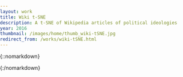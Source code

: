 ```yaml
---
layout: work
title: Wiki t-SNE
description: A t-SNE of Wikipedia articles of political ideologies
year: 2016
thumbnail: /images/home/thumb_wiki-tSNE.jpg
redirect_from: /works/wiki-tSNE.html
---
```


{::nomarkdown}

<script src="https://cdnjs.cloudflare.com/ajax/libs/p5.js/0.5.6/p5.min.js" type="text/javascript"></script>
<script src="https://cdnjs.cloudflare.com/ajax/libs/p5.js/0.5.6/addons/p5.dom.min.js" type="text/javascript"></script>
<script>

/*
wiki-tSNE:: Wikipedia articles of political ideologies / philosophical concepts.
Converted to tf-idf matrix, then clustered by t-SNE.
*/

// first time you load the data, the exact positions have to be adjusted so set adjust to true
// after that, move the downloaded adjusted json file to the sketch folder and set adjust to be false
var filename = 'data_political';
var adjust = false;

// parameters
var zoom = {x:1.5, y:3.0};
var txtSize = 20;
var margin = {box:8, l:80, t:50, r:350, b:70};
var tx = 120;
var ty = 85;
var infoMargin = 36;  


////////////////////////////////////////
var canvas;
var data;
var boxes;
var info;
var tl, br;
var highlighted;
var infoHighlighted;
var ox, oy;

function preload() {
  data = {
    "x": [822.4844131694616,502.21583149251813,195.22994525875572,1640.9202774843618,500.30283734898256,577.2144614739507,1724.9233349841898,1700.6627082188272,1640.3742069382324,2193.5938979872853,1512.1976354705312,803.3949625215661,1383.7816332977047,942.7094054219924,1777.6284339862696,891.4588078718392,305.9136287519696,2094.916242959656,670.6085676457217,1158.8575046686792,1059.3967403404165,1251.7031562615675,1151.5731570271246,1149.585766740069,1922.1266931810962,1306.6767171145173,618.3321292833094,848.9834479688236,496.02767062292247,1250.8922237961085,1036.3888976204312,717.3640139421667,1175.9785315428726,1302.2545639562898,968.9095675844194,929.0176236065233,869.6056731002116,316.83923903544985,1465.3931934206796,550.2479682594177,169.51834403908836,1354.823689522166,1508.3541390196172,13.707309834888871,764.0658543871383,1428.5955176070722,1484.3234087385474,1088.3929474604886,970.992616238142,2099.353307569229,825.5364909466231,2128.614543840349,147.59602809837082,230.53525414064993,1447.8937203137125,1520.9990062327965,1603.7427848961497,242.55423249215923,977.3712734833645,1697.4267192245745,712.8416958788252,552.6698097173858,434.22372061444077,1393.6718839474622,762.5599774796974,805.1285168314764,1090.3667924861036,1595.2827685024993,1014.6063402890366,1637.5664568932757,1465.0703888199873,626.5655384131528,1575.5477685013825,437.03473748858175,1512.7620912283742,1451.2810320133601,1166.662870636102,1632.5679769645885,1177.3661034161607,1536.7994132539116,1692.1503457306767,934.5081073263293,1268.210044755968,1585.9303168421898,1730.4414608707957,1066.5818200317935,259.15285538908756,1349.3501396655058,1901.2608284367661,2091.0158555370695,1167.6382642978995,1499.7350490434408,467.35681787611657,126.20918350787481,1364.3499491794823,1920.301348754335,1173.5851060661214,2069.3101819464846,1639.2623062381065,796.0070996364568,312.7550244316049,520.9301088017776,318.40653046499904,397.3602197572315,959.9440095073812,1073.4406226107178,1073.1833609799573,1577.987810077716,1210.4377790927404,1124.3235527231836,746.6020108706501,1073.7356109585544,1021.0237384067368,1321.8107739351553,958.2194178018657,707.0061293049943,771.8893721971656,1162.23929082737,1367.8238722650906,1105.6804583274813,2153.965625441689,842.0371917979301,1910.532465903586,1148.3104908513535,1595.3612593709754,2069.067534522519,1733.2882632138233,454.9585585961603,650.830662098484,738.4546783868291,1286.3075335106773,370.68581890714285,1905.2561201286587,1106.7668451799389,1683.9314052065724,1766.7210430264338,273.91119883962796,1735.7830364666202,1477.183724338733,2013.704662827486,1229.4493825006482,1703.4689746143547,839.4883560220381,1342.7713887338641,293.41639897600993,979.3634969806589,1597.5485260535074,1365.5294448759469,1154.0068862652975,21.805826286093748,1820.7352601538441,1342.6779512056994,1185.2999261090529,1251.9307761587947,1463.3386642470653,1634.8414101036947,814.06809209584,878.5003702927827,1102.070161409732,967.5574032390219,825.4342817879211,959.9523150857424,905.9013344778687,1802.5705360137474,969.0496030078801,606.7574608170248,999.5013680166625,1282.5329068691105,1859.7768521608627,1052.8708918095365,1489.6076386773625,2167.8507836440244,2263.458032827466,619.2708746265764,1210.9827914902871,793.9948240340644,1061.2234020832316,493.6366574273674,209.6627968932312,640.3331787866989,455.1346409609328,1046.1460129524246,1017.0344214304356,1083.7259561791175,1351.0940421565226,864.575194544826,1949.6113779240502,641.7847673469666,1944.8979568667748,291.4341905371509,1568.5379662707169,2216.555165832477,696.1858484312273,968.8030511232167,1060.456831543583,723.263561309051,1340.8073411806251,1530.3387371195406,2054.127674430584,1062.4779693972575,717.5939002430398,813.076620817771,858.4198389762786,1804.882080577845,1887.6923939117885,371.5403326936385,1456.5437532103344,1491.3913034487089,1061.8872124299921,938.2597520465691,752.7253708188264,690.2629968326823,579.3157120106225,967.4119153865755,284.8362037913258,1304.1373044996199,516.7867828120318,1103.9687031802578,629.251915493158,1353.316423737601,1024.3609535661851,1658.3132518322307,426.73387176343,1258.283791401683,314.39913798559587,395.7403562368569,168.4122501558453,180.82926844078227,979.1852991680789,1967.3858270270143,1430.421905451721,857.3622883566577,589.7446604544622,895.1823271127237,1449.4035041178267,625.271660618949,1844.9216293171803,1010.7323097241244,680.8040106567726,1824.0750872755832,1279.357660218628,851.3795670061688,1158.9534221783722,1877.7681893590245,1262.7698002837453,1592.5429441745505,1790.5768205339375,230.71309447886435,1598.4980068641446,544.1404349967136,222.31345346642354,2130.3886880286923,691.9037645808583,1535.57224502135,1631.0776645149213,821.297752629746,1105.04078007119,1251.2309230217418,1322.0045268664662,1123.7633631885299,1701.4535764778886,639.7656590307844,1256.6415561062063,1293.4155994796808,1209.6277781142257,1183.8036711126554,727.2755353705708,1476.5513415135522,101.16394508924385,986.525493439351,415.5014167643971,568.001619928387,1733.4658650240904,474.79986194123387,1542.136049123256,1624.0157860341087,1476.385131993704,1865.9048906161054,1005.9037684309675,847.8387915048146,1642.2991353124041,1204.136193365371,1479.394655765273,462.4521759260049,874.1794451603288,1354.02463607512,939.1788104077884,1143.8990009669142,586.3128724489841,861.8199984258899,1945.4632251076864,2067.0780512535407,1814.776388979939,934.4094664191367,796.8338553198398,342.29988201977693,2137.8097789408325,1292.0494333543538,729.144140477585,1057.3564191840978,1293.5448584387584,1788.236671347401,664.3384517188244,916.8780141362821,1947.987506335538,1464.7095492205947,1780.2951461094017,1197.994954903027,1955.5025489723598,500.14929239738797,1002.4569005274775,1469.307181079253,1947.1266063478001,902.3167921471796,507.52265504178496,537.749850317073,640.9884594686376,1259.8338271978173,1487.1499169270116,1874.772171612326,1107.6310342501165,1352.6820580214849,1587.6608970480825,1213.0895062771576,1719.5423636943449,820.5770354798659,1094.2447955796185,352.97910400213186,720.7230559152009,840.7213255927124,1166.8820776321718,1649.4081372975506,0,1235.0684358438186,1193.404524033941,390.1071679219531,786.3901080472672,1617.4689264721383,758.469467807347,1501.388606213021,201.99728350931454,1923.9010888896191,935.191290251136,1331.2419920254263,1238.4863952070707,968.1886912876035,1019.8143388175984,1297.573812860604,1501.243436485911,1331.625843929575,425.1483904533756,371.61270824273606,1805.56996020652,601.9696182339396,1872.0714926710355,1773.1642782390218,368.469932939518,1323.5635412071465,1216.0239700550671,1293.7077649661542,501.62346141745473,827.7292452107288,1203.5864678165349,1911.6350005145805,1137.5516082087427,830.5025414431418,214.89870779597402,1403.1549048955205,1980.2136883833302,549.806145467864,13.098559032601047,654.7792866621031,1179.265795789718,539.7229396278852,384.2550101296728,728.7729491936462,461.5599565632532,1003.3007963119024,1426.200851512138,327.33188833223653,1717.3077974958587,547.9105743670113,478.05775516083634,1586.6937712127674,786.6471067027388,860.8996072291206],
    "y": [1056.4410123880496,1200.3373636016754,1070.4915468903534,1323.3283311661016,1163.9292595019554,1928.6970338907504,467.57066601256327,1273.3417617578164,1863.111832204298,918.6049330161953,1769.3285431897136,2097.4246676137554,1323.1131653263233,1443.8278074963494,671.1766409866613,1606.3794369971806,711.8844324072384,1144.1546676014336,1892.1806733793737,1512.675003305616,868.4576489562478,647.9112312032746,2039.9308509108034,1678.6090645712925,1468.4914699134365,1491.687663674698,971.3616920847694,1818.7318353626454,1351.7218527883015,1592.0906004077037,717.8479125945968,1574.8623605599817,218.26392501378962,1213.806664693045,754.0115809961012,1979.8617945649364,2178.9673510404527,1034.2740462660468,1580.8010936200508,1737.6673435094947,1789.9782953946883,1380.472035002001,334.3278865984936,1086.6540364620944,946.5219628963595,1193.8331185700818,1396.5082198320006,2219.8957652316544,1370.9301701554396,1068.0464947125581,1298.6553024423063,728.2082858216532,1322.102156289495,1147.5860571510332,382.4055633589987,1680.976084538116,1644.7075592514736,855.4008139513691,2267.9873779517993,1733.1933131390988,824.0800047188421,854.8043306984349,1091.4497595908315,902.1899420514976,1484.606975227166,667.4348442423261,1101.906151116506,2012.8942998199166,905.0468161340782,228.48108672251846,1967.2507451281379,1699.9723735633302,191.94866367704714,1127.523439941114,1642.356057982262,1029.5626493067864,1635.6985270705266,1819.8855333234346,508.92988671415753,1102.1768376680325,634.9819528712359,1191.4578725688707,982.9506331849528,741.1947197992363,1548.6729017581483,1055.6400689398786,1751.5847121886602,945.9486909528397,1624.9842422478255,1106.8262874963846,866.965156873222,1065.8636784501437,775.9241406872163,1285.6299435609922,1250.431831841342,1260.2388657121558,2297.892424537974,1217.6515197881083,1065.9874038009375,87.13517857745573,819.0566485389932,1404.3136226301517,782.3601687311289,1280.495965065361,1019.6742434913367,531.3232942543109,2022.700627729563,519.4394576023834,1065.3239154313046,1423.2357114311126,1448.0602083990557,790.6419270371306,0,572.1121426351423,1298.053952912217,1306.9310715222352,1093.6000887307687,1991.982317706452,792.7040609003226,1331.159073910212,687.147840034291,1407.6863365688803,2000.4101086938335,980.1313616709102,685.1925943012507,1180.3860101999442,1220.7953797757596,890.9063866604773,1269.9575715180747,1612.863040997657,1918.3359115494454,595.839464653203,1554.7560492456757,144.95051706548304,504.3832127910591,779.9359967642176,1470.0822130452132,1322.7098965363018,419.23911713620197,844.2681943321718,1752.1758302657577,1982.583634958246,1154.7413194703583,1861.0981092279362,1583.5424933357867,1521.1241927032493,1547.8003599408023,2061.365825832304,1897.9130663613091,1408.8158015846625,1791.0900431578307,2250.0349235851695,1250.4733699081933,1174.4449800823436,1527.0712007268473,956.488629803987,717.9288730766009,860.3536403110921,181.70029259466384,69.4410890581169,1334.878280812145,1483.7549194181013,395.21913317194105,1184.2390245203105,1334.797263900217,1616.255380696185,2168.776576406115,446.6733147243483,602.2451193214447,612.7246037916467,456.1306423054741,956.9441012128675,1250.9108720019653,1538.4085758216363,140.00707874597217,32.99359689293221,1825.091100498974,710.5624572872574,937.0861917561574,558.3103559255769,439.35501342791014,1184.591986361583,1147.2801115017257,375.24297962603777,1678.4147217778864,1485.9679600009838,1669.2495460075681,376.90942091558395,1347.6552986814763,1184.852068162099,644.4967885650778,1180.4039220121717,2023.8765957832425,1683.9385646758763,568.3954362372307,1720.5151283032624,1788.3942490322947,2228.067999770865,917.695513678727,1788.4032113245516,1408.2028264624764,631.0643596666889,787.8528099196288,1432.403865430762,489.023421005287,1417.4320345197702,993.2057020350594,1477.6502083159312,1019.3335830312622,145.15441009626994,468.6821308780245,1852.2541425803786,339.30873945412554,1913.8486794568096,1236.4913254556564,1454.0991651009072,1044.6872060255141,1287.1972287053538,504.87325767587123,2213.0485167759775,1407.705980814594,598.7382902092373,1629.5674985033284,409.56505775369806,1328.772942087786,1539.2252281807052,1029.0693751594843,1108.6137949164777,681.5863372621301,1107.2308310791886,756.6271325457441,1261.7119085483391,1856.0433760239966,1720.2893667977219,2087.596611628348,778.4729850290089,564.9378062800042,1751.632116174382,1652.6075641595078,954.8213692354361,1286.8343249630484,897.1861361591389,905.9609013201399,644.5621776502428,1028.5843255933382,873.6060002282538,1105.8991082382377,1923.4190832703641,836.1097966119987,1789.6953079022887,992.2510614524581,765.2206435195468,687.3472941957123,2049.2449576214153,1174.2684939923224,1224.6481527476867,468.8687973254837,610.514999087012,492.2823047221894,413.5718170356577,992.9772730813207,1056.0871287694472,828.3234058836802,1101.9698551829708,1138.14723483844,1861.2198083971814,1019.7052662316072,1717.6418298479214,1517.3614286575682,217.88918724635792,1826.1552453158952,1127.7477116057007,1029.6319844615457,1588.5538974125002,2190.982291837562,1396.759786916361,829.0139631115144,528.3536761905923,942.9784085196916,594.3230706490716,2140.8583858260013,2134.466404401559,1359.777169055166,1455.2378347651734,243.8117677679899,865.0847864178887,1861.62031963093,1367.7863211149659,672.2833748791743,431.83920180300277,1956.0097116058282,955.424905437601,1143.6048642901474,983.1641085736646,983.2037779923892,1922.6923000320764,1345.1308613880906,1548.991542634183,2060.717329523974,1642.3823671080368,1966.8707164867717,743.2766389012935,635.7568726754425,2132.4347406665543,1029.388705383061,1824.5750349525981,1919.882304198093,1714.7518831380203,711.2747354803661,1007.9044977623241,108.29078193124165,1899.3801112625256,880.8215715761498,1569.768822185751,609.621144675927,926.9822593295238,1200.079980062203,2097.5299730574206,1286.5649288026011,1224.1934594285797,1476.1975635543033,1138.2507348000274,1717.3604966312944,546.6229162469697,420.0387245966976,1371.2277915505001,1941.453703078358,334.8646537278373,1163.9488346908706,340.7009822440121,284.01796845081884,1458.811475645345,1130.0247195874829,338.900734099399,684.4819591424606,1719.7293589764975,1521.9959924381906,909.729345502503,1261.6546792692407,1229.8854423126218,900.9901733316049,797.5497110228207,1647.3954353714691,286.7008243053864,103.78082772182744,824.3066399811788,1228.0361122831844,1632.3046122435817,1433.546233684447,1418.01799566985,963.5434574832974,1763.2038582723696,917.3496123369309,599.2130430603439,1752.0517208998554,1500.8265174531412,917.2578174094253,2003.4937878090898,1330.2055566768338,754.6717134556521,1979.3867895761946,1019.9869142340513,59.66941655516538,1309.4750251513549,23.467038480603602,1777.2538214687218,559.5453560654925,705.090363928449,1069.611606610796,2075.881345998112,851.530495468246,890.828592499109,2256.059648509189,1306.6794103041182,524.7604852513664,159.0452087961126,818.5203263295118,266.62237309369135,608.2420611288375,1365.4364779838847,1586.1151605498908,1444.3802310626002,1492.3204891076757,1359.4853547113203,1986.7603881623377,1093.5777713361413],
    "names": ["Communism","Anti-Leninism","Expansionist nationalism","Republic","National Bolshevism","Radicalism (historical)","Bioconservatism","Religious communism","Khalistan movement","Revisionism (Marxism)","Individualist anarchism in France","Indigenism","Social liberalism","Left-wing politics","Khilafat","Radical right (United States)","Pan-Asianism","Christian democracy","Centre (politics)","Social ecology","Third Way","National Conservatism","Illiberal democracy","Synthesis anarchism","Green municipalism","Clerical fascism","Titoism","Radical right (Europe)","Sankarism","Toryism","One-party state","Crypto-anarchism","Liberal feminism","Anti-fascism","Minority government","Objectivism (Ayn Rand)","Unitary state","Liberal nationalism","Platformism","Radical centrism","Confederation","Strasserism","Pan-Somalism","Semi-democracy","Revolutionary democracy","Social conservatism","Deep ecology","Green politics","Utopian socialism","Christian socialism","Impossiblism","Autonomism","Syncretic politics","Left-wing nationalism","Inclusive Democracy","National-Anarchism","Realism (international relations)","Stateless communism","Green libertarianism","Authoritarianism","Eurocommunism","Anticommunism","Religious nationalism","Right libertarianism","Peronism","Two-party system","National Socialism","Mythology","Communalism","Hindu nationalism","Egoist anarchism","Centrism","Hindutva","Nationalism","Anarchy","Compassionate conservatism","Red Toryism","Illegalism","Labor Zionism","Traditionalist conservatism","Islamic socialism","Marxism","Right-libertarianism","Anarcho-syndicalism","Hegemony","Austrofascism","Federation","Pluralism (political philosophy)","Zapatismo","Christian libertarianism","Paleolibertarianism","Conservatism","Anti-revisionism","Ultra-leftism","Neo-Nazism","Christofascism","Bright green environmentalism","Political Catholicism","Conservatism in the United Kingdom","Cultural feminism","Intellectualism","Chinese nationalism","Totalitarianism","Anocracy","Chiefdom","Kemalism","Ustaše","Kritarchy","Anarcho-capitalism","Progressivism","Brazilian Integralism","Confidence and supply","Womanism","Islamic feminism","Ordoliberalism","Kautskyism","Juche","Zbor","Primitive communism","Capitalism","Autonomist Marxism","Socialism","Arab socialism","Minarchism","Islamic democracy","Christian Right","Dominionism","Anti-Stalinist Left","Castroism","Far-left politics","Anarchist naturism","Neo-Marxism","Mormon feminism","Feminism","Islamofascism","Caesaropapism","Geoanarchism","Cultural liberalism","Buddhist socialism","Marxist revisionism","Insurrectionary anarchism","Melanesian socialism","Classical Marxism","Makhnovism","Green syndicalism","Centre-left politics","Voluntaryism","Symbol","Utilitarianism","Participism","Oligarchy","Military dictatorship","White nationalism","Jewish anarchism","Neo-Fascism","Black conservatism","Hung parliament","Multi-party system","Anarcha-feminism","Psychoanalytic feminism","Italian fascism","Luxemburgism","Christian Zionism","Christian Reconstructionism","Neosocialism","Odalism","Environmentalism","Zionism","Monarchism","Majority government","LGBT social movements","Separatist feminism","Communitarianism","Distributism","Christian feminism","Individualist feminism","Individualist anarchism in the United States","Anti-Revisionism","Pan-Iranism","Constitutional monarchy","Marxist humanism","Democratic socialism","Socialist economics","Lesbian feminism","Social anarchism","New Left","Fabianism","Conservatism in Colombia","Liberation Theology","Romantic nationalism","Islamism","Christian Left","Fanaticism","Political radicalism","Grand coalition","Direct democracy","Queer anarchism","Ultramontanism","Pan-Islamism","Agorism","De Leonism","Non-partisan democracy","Plutocracy","Religious Zionism","Despotism","Falangism","Conservative liberalism","Globalism","Liberal conservatism","Radical feminism","Communization","Far-right politics","Ideal (ethics)","Reactionary","Socialism with Chinese characteristics","Fascism","Guevarism","Social democracy","Mutualism (economic theory)","Dictatorship","Populism","Panislamism","Theodemocracy","Revisionist Zionism","Euroscepticism","Autarchism","Pan-Slavism","Pan-European nationalism","National conservatism","Agrarianism","Syndicalism","State socialism","Moderate","Aristocracy","Gandhian economics","Dominant-party system","Monarchy","Individualist anarchism","Representative democracy","Conservatism in Australia","Economic liberalism","Left communism","Libertarian conservatism","Autocracy","Centre-right politics","Conservatism in Pakistan","Japanese fascism","Nasserism","Civic Conservatism","Pan-Africanism","Diaspora nationalism","Workerism","Iron Guard","Anarcho-naturism","Neoconservatism","Reformism","Islamic anarchism","Eco-capitalism","Queer nationalism","Neo-Zionism","Conservatism in North America","World communism","Fourierism","Conservatism in Canada","Libertarianism","Individualism","Stalinism","Anarchism","Participatory economics","Antifeminism","Black nationalism","National communism","Cultural conservatism","United Order","Roman Catholic conservatism","Neoliberalism","Panarchism","Absolute monarchy","National Socialist Movement of Chile","Coalition government","Inclusive democracy","Green conservatism","Liberalism","Carlism","Masculism","Conservative","Liberal socialism","Collectivist anarchism","Hoxhaism","National Unity government","Baathism","Militarism","Christian communism","Libertarian Marxism","Bolivarianism","Arab nationalism","Popolarismo","Post-anarchism","Extremism","Timocracy","Green anarchism","Theocracy","Eco-socialism","Free-market environmentalism","Paleoconservatism","Post-left anarchy","Anarcho-communism","Anarchism without adjectives","Geolibertarianism","Marxism–Leninism","Socialist feminism","Individualist anarchism in Europe","Theoconservatism","Government","Gaullism","Revolutionary socialism","Orthodox Marxism","Bioregionalism","Libertarian socialism","Christian anarchism","Possibilism (politics)","Conservatism in the United States","Magonism","Patriotism","Quotaism","Austromarxism","Buddhist anarchism","Western Marxism","Bolshevism","Fundamentalism","Atheist feminism","Metaxism","Semi-authoritarian","Ho Chi Minh Thought","Scientific communism","Pan-Celticism","Infoanarchism","Latin Conservatism","Leninism","National liberalism","Pan-Turkism","Integralismo Lusitano","Democracy","Legalism (Chinese philosophy)","Religious feminism","Particracy","Market socialism","Anarchist communism","Republicanism","Paleoliberalism","Trotskyism","African socialism","Conservatism in Germany","Constitutionalism","Coalition","Corporatism","Maoism","Anarcho-primitivism","Market liberalism","Freiwirtschaft","Producerism","Bernsteinism","Marxist feminism","Religious socialism","Ecofeminism","Right-wing politics","Irish Nationalism","Fiscal conservatism","Stratocracy","Colonial liberalism","Irish Republicanism","Council communism","Green liberalism","Guild socialism","Neo-marxism","Postmodern feminism","Internationalism (politics)","Jewish feminism","Islamic Fundamentalism","Scandinavianism","Empire","National syndicalism","Three Principles of the People","Classical liberalism","Industrialism","Situationist International"]
  };
}

function setup() {
  var cw = 1440; //windowWidth;
  var ch = 800; //windowHeight;
  canvas = createCanvas(zoom.x * cw + margin.l + margin.r, zoom.y * ch + margin.t + margin.b);

  textSize(txtSize);  
  
  tl = {x:zoom.x*width, y:zoom.x*height};
  br = {x:-zoom.y*width, y:-zoom.y*height};
  
  var x = data.x;
  var y = data.y;
  var names = data.names;
  
  boxes = [];
  for (var i=0; i<x.length; i++) {
    var x_ = x[i];
    var y_ = y[i];
    if (adjust) { // originals are normalized to {0, 1}, so spread them
      x_ *= (zoom.x * width);
      y_ *= (zoom.y * height);
    }
    var w_ = textWidth(names[i]) + 2 * margin.box;
    var h_ = txtSize + 2 * margin.box;
    var box = {x:x_, y:y_, w:w_, h:h_, txt:names[i]};
    boxes.push(box);
  }
  
  // for unadjusted file, do overlapping procedure (this may take some time)
  if (adjust) {
    var hasOverlap = true;
    while (hasOverlap) {
      hasOverlap = step();
    }
  }
  
  // get bounds
  for (var i=0; i<boxes.length; i++) {
    if (boxes[i].x < tl.x)  tl.x = boxes[i].x;
    if (boxes[i].y < tl.y)  tl.y = boxes[i].y;
    if (boxes[i].x > br.x)  br.x = boxes[i].x;
    if (boxes[i].y > br.y)  br.y = boxes[i].y;
  }
  
  if (adjust) {
    // adjust to (0, 0), and save adusted boxes
    var x_adj = [];
    var y_adj = [];
    for (var i=0; i<boxes.length; i++) {
      boxes[i].x -= tl.x;
      boxes[i].y -= tl.y;
      x_adj.push(boxes[i].x);
      y_adj.push(boxes[i].y);
    }
    br.x -= tl.x;
    br.y -= tl.y;
    tl = {x:0, y:0};
    saveJSON({x:x_adj, y:y_adj, names:names}, filename+"_adjusted.json");  // move this file to your sketch folder
  }
  ox = tl.x - margin.l;
  oy = tl.y - margin.t;
  highlighted = -1;
  infoHighlighted = -1;
  
  // create info box on top left
  var line11 = "Wikipedia articles of ";
  var line12 = "political ideologies";
  var line13 = ",";
  var line21 = "converted to ";
  var line22 = "tf-idf";
  var line23 = ", then clustered by ";
  var line24 = "t-SNE";
  var line25 = ".";
  var line31 = "code: ";
  var line32 = "IPython notebook";
  var line33 = ", visualized with ";
  var line34 = "p5.js";
  var line35 = ".";
  var line41 = "by "
  var line42 = "@genekogan";
  info = [ ];
  info.push({txt:line11, x:tx, y:ty, link:null});
  info.push({txt:line12, x:tx + textWidth(line11), y:ty, link:"https://en.wikipedia.org/wiki/List_of_political_ideologies"});
  info.push({txt:line21, x:tx, y:ty + infoMargin, link:null});
  info.push({txt:line22, x:tx + textWidth(line21), y:ty + infoMargin, link:"https://en.wikipedia.org/wiki/Tf%E2%80%93idf"});
  info.push({txt:line23, x:tx + textWidth(line21) + textWidth(line22), y:ty + infoMargin, link:null});
  info.push({txt:line24, x:tx + textWidth(line21) + textWidth(line22) + textWidth(line23), y:ty + infoMargin, link:"https://en.wikipedia.org/wiki/T-distributed_stochastic_neighbor_embedding"});
  info.push({txt:line25, x:tx + textWidth(line21) + textWidth(line22) + textWidth(line23) + textWidth(line24), y:ty + infoMargin, link:null});
  info.push({txt:line31, x:tx, y:ty + 2*infoMargin, link:null});
  info.push({txt:line32, x:tx + textWidth(line31), y:ty + 2*infoMargin, link:"https://www.github.com/genekogan/wiki-tSNE"});
  info.push({txt:line33, x:tx + textWidth(line31) + textWidth(line32), y:ty + 2*infoMargin, link:null});
  info.push({txt:line34, x:tx + textWidth(line31) + textWidth(line32) + textWidth(line33), y:ty + 2*infoMargin, link:"http://www.p5js.org"});
  info.push({txt:line35, x:tx + textWidth(line31) + textWidth(line32) + textWidth(line33) + textWidth(line34), y:ty + 2*infoMargin, link:null});
  info.push({txt:line41, x:tx, y:ty + 3*infoMargin, link:null});
  info.push({txt:line42, x:tx + textWidth(line41), y:ty + 3*infoMargin, link:"https://www.twitter.com/genekogan"});

  // draw the screen and turn off frame loop
  drawScreen();
  noLoop();
}

function drawInfoText(txt, x, y, link) {
  push();
  if (link != null) {
    fill(0, 0, 255);
  }
  else {
    fill(0);
  }
  noStroke();
  text(txt, x, y);
  if (link != null) {
    stroke(0, 0, 255, 150);
    strokeWeight(2);
    line(x, y+6, x + textWidth(txt), y+6);
  }
  pop();
}

function drawScreen() {
  background(255);
  
  // draw info box
  push();
  fill(0, 15);
  rect(tx-20, ty-40, 500, 200)
  for (var i=0; i<info.length; i++) {
    drawInfoText(info[i].txt, info[i].x, info[i].y, info[i].link);
  }
  pop();
  
  // draw boxes
  push();
  translate(-ox, -oy);

  for (var i=0; i<boxes.length; i++) {
    //if (boxes[i].x - ox + boxes[i].w < scroll.x || boxes[i].x - ox > scroll.x + ww || boxes[i].y - oy + boxes[i].h < scroll.y || boxes[i].y - oy > scroll.y + wh) {
      //continue;
    //}
    noStroke();
    if (i == highlighted) {
      fill(0, 0, 150);
      text(boxes[i].txt, boxes[i].x + margin.box, boxes[i].y + txtSize + margin.box);
      stroke(0, 0, 255);
      strokeWeight(3);
    }
    else {
      fill(0);
      text(boxes[i].txt, boxes[i].x + margin.box, boxes[i].y + txtSize + margin.box);
      stroke(0, 80);
      strokeWeight(1);
    }
    noFill();
    rect(boxes[i].x, boxes[i].y, boxes[i].w, boxes[i].h);
  }
  pop();
}

function mouseMoved() {
  var mX = mouseX;
  var mY = mouseY+txtSize;
  for (var i=0; i<info.length; i++) {
    if (info[i].link != null) {
      if ((mX > info[i].x) && (mX < info[i].x + textWidth(info[i].txt)) && (mY > info[i].y) && (mY < info[i].y + txtSize + 9)) {
        if (infoHighlighted != i) {
          infoHighlighted = i;
          highlighted = -1;
          canvas.style("cursor", "pointer");
          return;
        }
        else {
          return;
        }
      }
    }
  }
  if (infoHighlighted != -1) {
    infoHighlighted = -1;
    canvas.style("cursor", "default");
    drawScreen();
  }
  mX = mouseX + ox;
  mY = mouseY + oy;
  for (var i=0; i<boxes.length; i++) {
    if ((mX > boxes[i].x) && (mX < boxes[i].x + boxes[i].w) && (mY > boxes[i].y) && (mY < boxes[i].y + boxes[i].h)) {
      if (highlighted != i) {
        highlighted = i;
        canvas.style("cursor", "pointer");
        drawScreen();
      }
      return;
    }
  }
  if (highlighted != -1) {
    highlighted = -1;
    canvas.style("cursor", "default");
    drawScreen();
  }
}

function mousePressed() {
  if (infoHighlighted == -1 && highlighted == -1) {
    return;
  }
  if (infoHighlighted != -1) {
    window.open(info[infoHighlighted].link,'_blank')
  }
  else if (highlighted != -1) {
    window.open('https://en.wikipedia.org/wiki/'+boxes[highlighted].txt,'_blank')
  }
  highlighted = -1;
  infoHighlighted = -1;
  canvas.style("cursor", "default");
  drawScreen();
}

function step() {
  var hasOverlap = false;
  var s = [];
  for (var i=0; i<boxes.length; i++) {
    var s_ = {x:0, y:0};
    for (var j=0; j<boxes.length; j++) {
      if (i==j) continue;
      var o = overlap(boxes[i], boxes[j]);
      if (o > 0) {
        hasOverlap = true;
        var a = atan2(boxes[i].y - boxes[j].y, boxes[i].x - boxes[j].x);
        var d = 1;
        s_.x += d * cos(a);
        s_.y += d * sin(a);
      } 
    }
    s.push(s_);
  }
  // make corrections
  for (var i=0; i<boxes.length; i++) {
    boxes[i].x += s[i].x;
    boxes[i].y += s[i].y;
  }
  return hasOverlap;
}

function overlap(R1, R2) {
  if (R1.x > (R2.x+R2.w) || R2.x > (R1.x+R1.w)) {
    return 0;
  }
  if (R1.y > (R2.y+R2.h) || R2.y > (R1.y+R1.h)) {
    return 0;
  }
  return dist(R1.x+R1.w/2, R1.y+R1.h/2, R2.x+R2.w/2, R2.y+R2.h/2);
}
</script>

<style> 
  body {
    padding: 0; 
    margin: 0;
  }
  #work, .container{
    margin-bottom:0px;
  }
  canvas {
    vertical-align: top;
  }
</style>

{:/nomarkdown} 